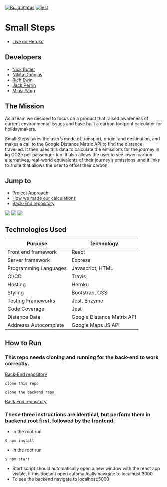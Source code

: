 [![Build Status](https://travis-ci.org/nwmbutler/carbon-front-end.svg?branch=master)](https://travis-ci.org/nwmbutler/carbon-front-end)
[![jest](https://jestjs.io/img/jest-badge.svg)](https://github.com/facebook/jest)

# Small Steps

* [Live on Heroku](https://carbon-front-end.herokuapp.com/)

## Developers

- [Nick Butler](https://github.com/nwmbutler)
- [Nikita Douglas](https://https://github.com/NikitaDouglas)
- [Rich Ewin](https://github.com/RichEwin)
- [Jack Perrin](https://https://github.com/perrinjack)
- [Minsi Yang](https://https://https://github.com/minsiyang)

## The Mission

As a team we decided to focus on a product that raised awareness of current environmental issues and have built a carbon footprint calculator for holidaymakers.

Small Steps takes the user’s mode of transport, origin, and destination, and makes a call to the Google Distance Matrix API to find the distance travelled. It then uses this data to calculate the emissions for the journey in kg CO2e per passenger-km. It also allows the user to see lower-carbon alternatives, real-world equivalents of their journey’s emissions, and it links to a site that allows the user to offset their carbon.

## Jump to

* [Project Approach](https://github.com/nwmbutler/carbon-front-end/blob/README/approach.md)
* [How we made our calculations](https://github.com/nwmbutler/carbon-front-end/blob/README/CALCULATIONS.md)
* [Back-End repository](https://github.com/nwmbutler/carbon-back-end)

![](https://github.com/nwmbutler/Small_Steps/blob/master/public/Screenshot%202020-07-30%20at%2016.30.27.png?raw=true)
![](https://github.com/nwmbutler/Small_Steps/blob/master/public/Screenshot%202020-07-30%20at%2016.31.19.png?raw=true)
![](https://github.com/nwmbutler/Small_Steps/blob/master/public/Screenshot%202020-07-30%20at%2016.50.34.png?raw=true)

## Technologies Used

| Purpose                      |  Technology        |
| ---------------------------- | -----------------  |
| Front end framework          | React              |
| Server framework             | Express            |
| Programming Languages        | Javascript, HTML   |
| CI/CD                        | Travis             |
| Hosting                      | Heroku             |
| Styling                      | Bootstrap, CSS     |
| Testing Frameworks           | Jest, Enzyme       |
| Code Coverage                | Jest               |
| Distance Data                | Google Distance Matrix API |
| Addresss Autocomplete        | Google Maps JS API   |

## How to Run

### This repo needs cloning and running for the back-end to work correctly.
[Back-End repository](https://github.com/nwmbutler/carbon-back-end)

```
clone this repo
```
```
clone the backend repo
```
[Back End repository](https://github.com/nwmbutler/carbon-back-end)

### These three instructions are identical, but perform them in backend root first, followed by the frontend.

* In the root run
```
$ npm install
```
* In the root run
```
$ npm start
```
* Start script should automatically open a new window with the react app visible,
if this doesn't open automatically navigate to localhost:3000
* To see the backend navigate to localhost:5000
